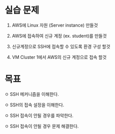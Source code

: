 # 실습 문제 #

1. AWS에 Linux 자원 (Server instance) 만들것

2. AWS에 접속하여 신규 계정 (ex. student)를 만들것

3. 신규계정으로 SSH에 접속할 수 있도록 환경 구성 할것

4. VM Cluster 1에서 AWS의 신규 계정으로 접속 할것


# 목표 #

ㅇ SSH 메커니즘을 이해한다. 

ㅇ SSH의 접속 설정을 이해한다. 

ㅇ SSH 접속이 안될 경우를 파악한다.

ㅇ SSH 접속이 안될 경우 문제 해결한다. 
